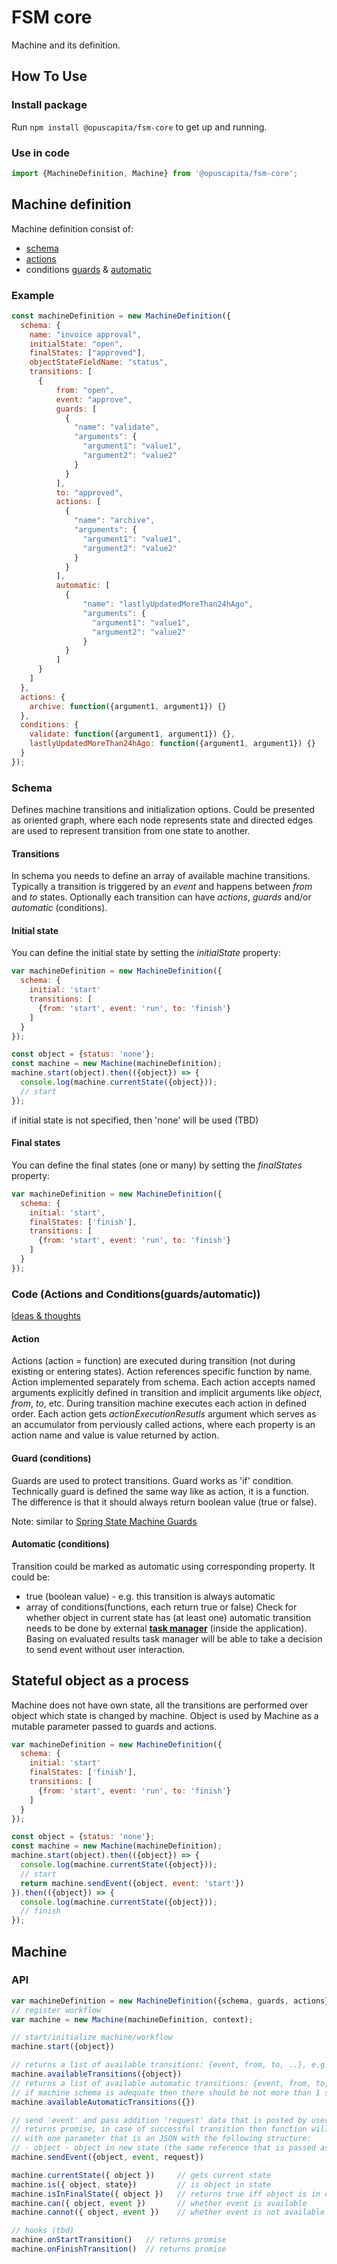 # FSM core

Machine and its definition.

## How To Use

### Install package

Run ```npm install @opuscapita/fsm-core``` to get up and running.

### Use in code

```javascript
import {MachineDefinition, Machine} from '@opuscapita/fsm-core';
```

## Machine definition

Machine definition consist of:
- [schema](#schema)
- [actions](#action)
- conditions [guards](#guard-conditions) &amp; [automatic](#automatic-conditions)

### Example

```javascript
const machineDefinition = new MachineDefinition({
  schema: {
    name: "invoice approval",               
    initialState: "open",                   
    finalStates: ["approved"],
    objectStateFieldName: "status",         
    transitions: [
      {
          from: "open",                    
          event: "approve",                 
          guards: [                       
            {                               
              "name": "validate",
              "arguments": {
                "argument1": "value1",
                "argument2": "value2"
              }
            }
          ],
          to: "approved",                   
          actions: [                       
            {                                
              "name": "archive",
              "arguments": {
                "argument1": "value1",
                "argument2": "value2"
              }
            }
          ],
          automatic: [                          
            {                                
                "name": "lastlyUpdatedMoreThan24hAgo",
                "arguments": {
                  "argument1": "value1",
                  "argument2": "value2"
                }
            }
          ]
      }
    ]
  },
  actions: {
    archive: function({argument1, argument1}) {}
  },
  conditions: {
    validate: function({argument1, argument1}) {},
    lastlyUpdatedMoreThan24hAgo: function({argument1, argument1}) {}
  }
});
```

### Schema

Defines machine transitions and initialization options. Could be presented as oriented graph, where each node represents state and directed edges are used to represent transition from one state to another.

#### Transitions

In schema you needs to define an array of available machine transitions. Typically a transition is triggered by an _event_ and happens between _from_ and _to_ states. Optionally each transition can have _actions_, _guards_ and/or _automatic_ (conditions).

#### Initial state

You can define the initial state by setting the _initialState_ property:

```javascript
var machineDefinition = new MachineDefinition({
  schema: {
    initial: 'start'
    transitions: [
      {from: 'start', event: 'run', to: 'finish'}
    ]
  }
});

const object = {status: 'none'};
const machine = new Machine(machineDefinition);
machine.start(object).then(({object}) => {
  console.log(machine.currentState({object}));
  // start  
});
```

if initial state is not specified, then 'none' will be used (TBD)

#### Final states

You can define the final states (one or many) by setting the _finalStates_ property:

```javascript
var machineDefinition = new MachineDefinition({
  schema: {
    initial: 'start',
    finalStates: ['finish'],
    transitions: [
      {from: 'start', event: 'run', to: 'finish'}
    ]
  }
});
```

### Code (Actions and Conditions(guards/automatic))

[Ideas & thoughts](actionsAndConditions.md)

#### Action

Actions (action = function) are executed during transition (not during existing or entering states). Action references specific function by name. Action implemented separately from schema. Each action accepts named arguments explicitly defined in transition and implicit arguments like _object_, _from_, _to_, etc. During transition machine executes each action in defined order. Each action gets _actionExecutionResutls_ argument which serves as an accumulator from perviously called actions, where each property is an action name and value is value returned by action.

#### Guard (conditions)

Guards are used to protect transitions. Guard works as 'if' condition. Technically guard is defined the same way like as action, it is a function. The difference is that it should always return boolean value (true or false).

Note: similar to [Spring State Machine Guards](http://docs.spring.io/spring-statemachine/docs/current/reference/htmlsingle/#configuring-guards)

#### Automatic (conditions)

Transition could be marked as automatic using corresponding property. It could be:
- true (boolean value) - e.g. this transition is always automatic
- array of conditions(functions, each return true or false) 
Check for whether object in current state has (at least one) automatic transition needs to be done by external **[task manager](../task-manager)** (inside the application). Basing on evaluated results task manager will be able to take a decision to send event without user interaction.


## Stateful object as a process

Machine does not have own state, all the transitions are performed over object which state is changed by machine. Object is used by Machine as a mutable parameter passed to guards and actions.

```javascript
var machineDefinition = new MachineDefinition({
  schema: {
    initial: 'start'
    finalStates: ['finish'],
    transitions: [
      {from: 'start', event: 'run', to: 'finish'}
    ]
  }
});

const object = {status: 'none'};
const machine = new Machine(machineDefinition);
machine.start(object).then(({object}) => {
  console.log(machine.currentState({object}));
  // start
  return machine.sendEvent({object, event: 'start'})
}).then(({object}) => {
  console.log(machine.currentState({object}));
  // finish
});
```

## Machine
### API

```javascript
var machineDefinition = new MachineDefinition({schema, guards, actions})
// register workflow
var machine = new Machine(machineDefinition, context);

// start/initialize machine/workflow
machine.start({object})

// returns a list of available transitions: {event, from, to, ..}, e.g. event
machine.availableTransitions({object})
// returns a list of available automatic transitions: {event, from, to, ..}, e.g. event
// if machine schema is adequate then there should be not more than 1 such transition
machine.availableAutomaticTransitions({})

// send 'event' and pass addition 'request' data that is posted by user/app
// returns promise, in case of successful transition then function will be called
// with one parameter that is an JSON with the following structure:
// - object - object in new state (the same reference that is passed as parameter)
machine.sendEvent({object, event, request})

machine.currentState({ object })     // gets current state
machine.is({ object, state})         // is object in state
machine.isInFinalState({ object })   // returns true iff object is in one of final states
machine.can({ object, event })       // whether event is available
machine.cannot({ object, event })    // whether event is not available

// hooks (tbd)
machine.onStartTransition()   // returns promise
machine.onFinishTransition()  // returns promise
```
